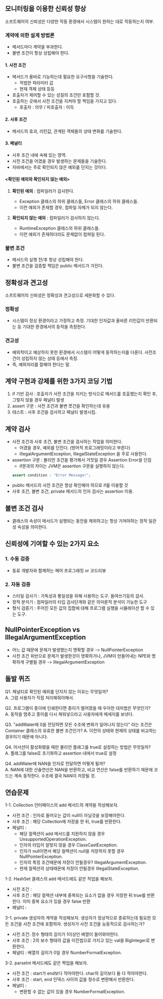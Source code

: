 ## 모니터링을 이용한 신뢰성 향상

소프트웨어의 신뢰성은 다양한 작동 환경에서 시스템이 원하는 대로 작동하는지 여부.

### 계약에 의한 설계 방법론

- 메서드마다 계약을 부과한다.
- 불변 조건이 항상 성립해야 한다.

#### 1. 사전 조건
- 메서드가 올바로 기능하는데 필요한 요구사항을 기술한다.
  - 적법한 파라미터 값
  - 현재 객체 상태 등등
- 호출자가 제어할 수 있는 성질의 조건만 포함할 것.
- 호출하는 곳에서 사전 조건을 지켜야 할 책임을 가지고 있다.
  - 호출자 : 의무 / 피호출자 : 이득


#### 2. 사후 조건
- 메서드의 효과, 리턴값, 관계된 객체들의 상태 변화를 기술한다.

#### 3. 페널티

- 사후 조건 내에 속해 있는 영역.
- 사전 조건을 어겼을 경우 발생하는 문제들을 기술한다.
- 자바에서는 주로 확인되지 않은 예외를 던지는 것이다.

#### <확인된 예외와 확인되지 않는 예외>
1. **확인된 예외** : 컴파일러가 검사한다.
   - Exception 클래스의 하위 클래스들, Error 클래스의 하위 클래스들.
   - 이런 예외가 존재할 경우, 컴파일 자체가 되지 않는다.

2. **확인되지 않는 예외** : 컴파일러가 검사하지 않는다.
   - RuntimeException 클래스의 하위 클래스들.
   - 이런 예외가 존재하더라도 문제없이 컴파일 된다.


### 불변 조건
- 메서드의 실행 전/후 항상 성립해야 한다.
- 불변 조건을 검증할 책임은 public 메서드가 가진다.

## 정확성과 견고성
소프트웨어의 신뢰성은 정확성과 견고성으로 세분화할 수 있다.

### 정확성
- 시스템이 정상 환경이라고 가정하고 측정. 기대한 인자값과 올바른 리턴값이 반환되는 등 기대한 환경에서의 동작을 측정한다.

### 견고성
- 예외적이고 예상하지 못한 환경에서 시스템이 어떻게 동작하는지를 다룬다. 사전조건이 성립하지 않는 상태 등에서 측정.
- 즉, 예외처리를 잘해야 한다는 말.


## 계약 구현과 강제를 위한 3가지 코딩 기법
1. if 기반 검사 : 호출자가 사전 조건을 지키는 방식으로 메서드를 호출했는지 확인 후, 그렇지 않을 경우 페널티 발생
2. assert 구문 : 사전 조건과 불변 쪼건을 확인하는데 유용
3. 테스트 : 사후 조건을 검사하고 페널티 발생시킴.

## 계약 검사
- 사전 조건과 사후 조건, 불변 조건을 검사하는 작업을 의미한다. 
  - 어겼을 경우, 예외를 던진다. (방어적 프로그래밍이라고 부른다)
  - IllegalArgumentException, IllegalStateException 을 주로 사용한다.
- assertion 구문 : 불리언 조건을 평가해서 거짓일 경우 Assertion Error을 던짐
    - if문과의 차이는 JVM은 assertion 구문을 실행하지 않는다.
    ```java
    assert condition : "Error Message!";
    ```
- public 메서드의 사전 조건은 항상 확인해야 하므로 if를 이용할 것
- 사후 조건, 불변 조건, private 메서드의 인자 검사는 assertion 이용.

## 불변 조건 검사
- 클래스의 속성이 메서드가 실행되는 동안을 제외하고는 항상 가져야하는 정적 일관성 속성을 의미한다.


## 신뢰성에 기여할 수 있는 2가지 요소

### 1. 수동 검증
- 동료 개발자와 함께하는 페어 프로그래밍 or 코드리뷰

### 2. 자동 검증
- 스타일 검사기 : 가독성과 통일성을 위해 사용하는 도구. 들여쓰기등의 검사.
- 정적 분석기 : 컴파일러의 타입 검사단계와 같은 의미론적 분석이 가능한 도구
- 형식 검증기 : 주어진 모든 값의 집합에 대해 프로그램 실행을 시뮬레이션 할 수 있는 도구.

## NullPointerException vs IllegalArgumentException
- 어느 값 때문에 문제가 발생했는지 명확할 경우  -> NullPointerException
- 사전 조건 위반으로 문제가 발생한것이 명확하거나, JVM이 만들어내는 NPE와 명확하게 구별될 경우 -> IllegalArgumentException


## 돌발 퀴즈
Q1. 페널티로 확인된 예외를 던지지 않는 이유는 무엇일까?  
A. 그럼 사용자가 직접 처리해줘야해서.

Q2. 프로그램이 종이에 인쇄한다면 종이가 떨어졌을 때 우아한 대처법은 무엇인가?  
A. 동작을 멈추고 종이를 다시 채워넣으라고 사용자에게 메세지를 보낸다.

Q3. "addWater에 0을 전당하면 모든 수조에 변화가 일어나지 않는다" 라는 조건은 Container 클래스의 유효한 불변 조건인가?
A. 이전의 상태와 현재의 상태를 비교하는 경우이기 때문에 아니다.

Q4. 어서션이 활성화됐을 때만 불리언 플래그를 true로 설정하는 방법은 무엇일까?  
A. 플래그를 false로 초기화하고 assertion 내에서 true로 설정

Q4. addWater에 NAN을 인자로 전달하면 어떻게 될까?  
A. NAN에 대한 산술연산은 NAN을 반환하고, 비교 연산은 false를 반환하기 때문에 코드는 계속 동작한다. 수조에 결국 NAN이 저장될 것.


## 연습문제
1-1. Collection 인터페이스의 add 메서드의 계약을 작성해보자.

- 사전 조건 : 인자로 들어오는 값이 null이 아닐것을 보장해야한다.
- 사후 조건 : 해당 Collection에 저장을 한 뒤, true를 반환한다.
- 페널티 :
    - 해당 컬렉션이 add 메서드를 지원하지 않을 경우 UnsupportedOperationException.
    - 인자의 타입이 알맞지 않을 경우 ClassCastException.
    - 인자가 null이면서 해당 컬렉션이 null을 저장하지 못할 경우 NullPointerException.
    - 인자의 특정 조건때문에 저장이 안될경우? IllegalArgumentException.
    - 현재 컬렉션의 상태때문에 저장이 안될경우 IllegalStateException.

1-2. HashSet 클래스의 add 메서드에도 같은 작업을 해보자.


- 사전 조건 : 
- 사후 조건 : 해당 컬렉션 내부에 중복되는 요소가 없을 경우 저장한 뒤 true를 반환한다. 이미 중복 요소가 있을 경우 false 반환
- 페널티 :


3-1. private 생성자의 계약을 작성해보자. 생성자가 정상적으로 종료하는데 필요한 모든 조건을 사전 조건에 포함하자. 생성자가 사전 조건을 능동적으로 검사하는가?
- 사전 조건: 정수 형태의 길이가 1이상인 배열이 들어와야한다.
- 사후 조건 : 2의 보수 형태의 값을 이진법으로 가지고 있는 val을 BigInteger로 변환한다.
- 페널티 : 배열의 길이가 0일 경우 NumberFormatException.

3-2. parseInt 메서드에도 같은 짝업을 해보자.
- 사전 조건 : start가 end보다 작아야한다. char의 길이보다 둘 다 작아야한다.
- 사후 조건 : start, end 인덱스 사이의 값을 정수로 변환해서 반환한다.
- 페널티 :
  - 변환할 수 없는 값이 있을 경우 NumberFormatException.